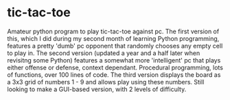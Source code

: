 # tic-tac-toe
Amateur python program to play tic-tac-toe against pc.
The first version of this, which I did during my second month of learning Python programming, features a pretty 'dumb' pc opponent that randomly chooses any empty cell to play in.
The second version (updated a year and a half later when revisitng some Python) features a somewhat more 'intelligent' pc that plays either offense or defense, context dependant.
Procedural programming, lots of functions, over 100 lines of code.
The third version displays the board as a 3x3 grid of numbers 1 - 9 and allows play using these numbers.
Still looking to make a GUI-based version, with 2 levels of difficulty.
